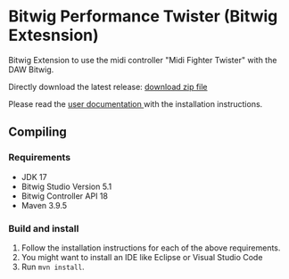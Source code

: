 
# Bitwig Performance Twister (Bitwig Extesnsion) 
 Bitwig Extension to use the midi controller "Midi Fighter Twister" with the DAW Bitwig. 

Directly download the latest release: [download zip file](https://github.com/markram71/Bitwig-Performance-Twister/releases/latest)

Please read the [user documentation ](docs/README.md) with the installation instructions.


## Compiling

### Requirements

* JDK 17
* Bitwig Studio Version 5.1
* Bitwig Controller API 18
* Maven 3.9.5 


### Build and install

1. Follow the installation instructions for each of the above requirements.
2. You might want to install an IDE like Eclipse or Visual Studio Code
3. Run `mvn install`.

